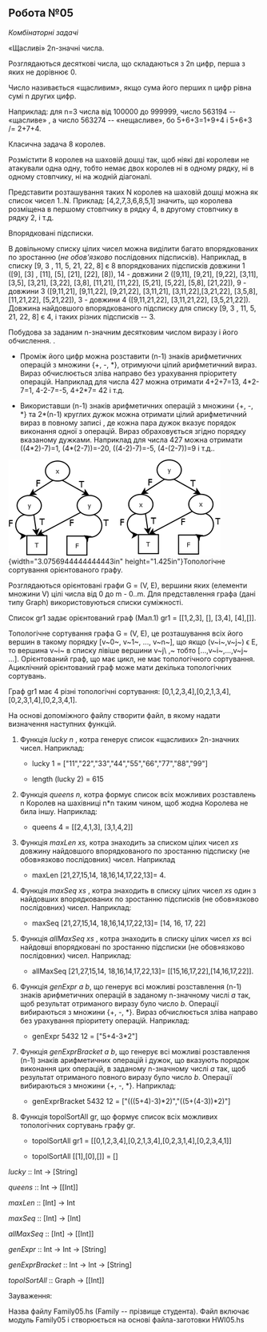Робота №05
----------

*Комбінаторні задачі*

«Щасливі» 2n-значні числа.

Розглядаються десяткові числа, що складаються з 2n цифр, перша з яких не
дорівнює 0.

Число називається «щасливим», якщо сума його перших n цифр рівна сумі n
других цифр.

Наприклад: для n=3 числа від 100000 до 999999, число 563194 -- «щасливе»
, а число 563274 -- «нещасливе», бо 5+6+3=1+9+4 і 5+6+3 /= 2+7+4.

Класична задача 8 королев.

Розмістити 8 королев на шаховій дошці так, щоб ніякі дві королеви не
атакували одна одну, тобто немає двох королев ні в одному рядку, ні в
одному стовпчику, ні на жодній діагоналі.

Представити розташування таких N королев на шаховій дошці можна як
список чисел 1..N. Приклад: \[4,2,7,3,6,8,5,1\] значить, що королева
розміщена в першому стовпчику в рядку 4, в другому стовпчику в рядку 2,
і т.д.

Впорядковані підсписки.

В довільному списку цілих чисел можна виділити багато впорядкованих по
зростанню (*не обов'язково* послідовних підсписків). Наприклад, в списку
\[9, 3 , 11, 5, 21, 22, 8\] є 8 впорядкованих підсписків довжини 1
(\[9\], \[3\] , \[11\], \[5\], \[21\], \[22\], \[8\]), 14 - довжини 2
(\[9,11\], \[9,21\], \[9,22\], \[3,11\], \[3,5\], \[3,21\], \[3,22\],
\[3,8\], \[11,21\], \[11,22\], \[5,21\], \[5,22\], \[5,8\], \[21,22\]),
9 - довжини 3 (\[9,11,21\], \[9,11,22\], \[9,21,22\], \[3,11,21\],
\[3,11,22\],\[3,21,22\], \[3,5,8\], \[11,21,22\], \[5,21,22\]), 3 -
довжини 4 (\[9,11,21,22\], \[3,11,21,22\], \[3,5,21,22\]). Довжина
найдовшого впорядкованого підсписку для списку \[9, 3 , 11, 5, 21, 22,
8\] є 4, і таких різних підсписків -- 3.

Побудова за заданим n-значним десятковим числом виразу і його
обчислення. .

-   Проміж його цифр можна розставити (n-1) знаків арифметичних операцій
    з множини {+, -, \*}, отримуючи цілий арифметичний вираз. Вираз
    обчислюється зліва направо без урахування пріоритету операцій.
    Наприклад для числа 427 можна отримати 4+2+7=13, 4\*2-7=1, 4-2-7=-5,
    4+2\*7= 42 і т.д.

-   Використавши (n-1) знаків арифметичних операцій з множини {+, -, \*}
    та 2\*(n-1) круглих дужок можна отримати цілий арифметичний вираз в
    повному записі , де кожна пара дужок вказує порядок виконання одної
    з операцій. Вираз обраховується згідно порядку вказаному дужками.
    Наприклад для числа 427 можна отримати ((4\*2)-7)=1, (4\*(2-7))=-20,
    ((4-2)-7)=-5, (4-(2-7))=9 і т.д..

![](../media/media/image1.png){width="3.0756944444444443in"
height="1.425in"}Топологічне сортування орієнтованого графу.

Розглядаються орієнтовані графи G = (V, E), вершини яких (елементи
множини V) цілі числа від 0 до m - 0..m. Для представлення графа (дані
типу Graph) використовуються списки суміжності.

Список gr1 задає орієнтований граф (Мал.1) gr1 = \[\[1,2,3\], \[\],
\[3,4\], \[4\],\[\]\].

Топологічне сортування графа G = (V, E), це розташування всіх його
вершин в такому порядку \[v~0~, v~1~, ..., v~n~\], що якщо (v~i~,v~j~) ϵ
E, то вершина v~i~ в списку лівіше вершини v~j\ ,~ тобто
\[\...,v~i~,...,v~j~ ...\]. Орієнтований граф, що має цикл, не має
топологічного сортування. Ациклічний орієнтований граф може мати
декілька топологічних сортувань.

Граф gr1 має 4 різні топологічні сортування:
\[0,1,2,3,4\],\[0,2,1,3,4\],\[0,2,3,1,4\],\[0,2,3,4,1\].

На основі допоміжного файлу створити файл, в якому надати визначення
наступних функцій.

1.  Функція *lucky n* , котра генерує список «щасливих» 2n-значних
    чисел. Наприклад:

    -   lucky 1 =
        \[\"11\",\"22\",\"33\",\"44\",\"55\",\"66\",\"77\",\"88\",\"99\"\]

    -   length (lucky 2) = 615

2.  Функція *queens n,* котра формує список всіх можливих розставлень n
    Королев на шахівниці n\*n таким чином, щоб жодна Королева не била
    іншу. Наприклад:

    -   queens 4 = \[\[2,4,1,3\], \[3,1,4,2\]\]

3.  Функція *maxLen xs,* котра знаходить за списком цілих чисел *xs*
    довжину найдовшого впорядкованого по зростанню підсписку (не
    обов»язково послідовних) чисел. Наприклад

    -   maxLen \[21,27,15,14, 18,16,14,17,22,13\]= 4.

4.  Функція *maxSeq xs* , котра знаходить в списку цілих чисел *xs* один
    з найдовших впорядкованих по зростанню підсписків (не обов»язково
    послідовних) чисел. Наприклад:

    -   maxSeq \[21,27,15,14, 18,16,14,17,22,13\]= \[14, 16, 17, 22\]

5.  Функція *allMaxSeq xs* , котра знаходить в списку цілих чисел *xs*
    всі найдовші впорядковані по зростанню підсписки (не обов»язково
    послідовних) чисел. Наприклад:

    -   allMaxSeq \[21,27,15,14, 18,16,14,17,22,13\]=
        \[\[15,16,17,22\],\[14,16,17,22\]\].

6.  Функція *genExpr a b*, що генерує всі можливі розставлення (n-1)
    знаків арифметичних операцій в заданому n-значному числі *a* так,
    щоб результат отриманого виразу було число *b*. Операції вибираються
    з множини {+, -, \*}. Вираз обчислюється зліва направо без
    урахування пріоритету операцій. Наприклад:

    -   genExpr 5432 12 = \["5+4-3\*2"\]

7.  Функція *genExprBracket a b*, що генерує всі можливі розставлення
    (n-1) знаків арифметичних операцій і дужок, що вказують порядок
    виконання цих операцій, в заданому n-значному числі *a* так, щоб
    результат отриманого повного виразу було число *b*. Операції
    вибираються з множини {+, -, \*}. Наприклад:

    -   genExprBracket 5432 12 =
        \[\"(((5+4)-3)\*2)\",\"((5+(4-3))\*2)\"\]

8.  Функція topolSortAll gr, що формує список всіх можливих топологічних
    сортувань графу gr.

    -   topolSortAll gr1 =
        \[\[0,1,2,3,4\],\[0,2,1,3,4\],\[0,2,3,1,4\],\[0,2,3,4,1\]\]

    -   topolSortAll \[\[1\],\[0\],\[\]\] = \[\]

*lucky* :: Int -\> \[String\]

*queens* :: Int -\> \[\[Int\]\]

*maxLen* :: \[Int\] -\> Int

*maxSeq* :: \[Int\] -\> \[Int\]

*allMaxSeq* :: \[Int\] -\> \[\[Int\]\]

*genExpr* :: Int -\> Int -\> \[String\]

*genExprBracket* :: Int -\> Int -\> \[String\]

*topolSortAll* :: Graph -\> \[\[Int\]\]

Зауваження:

Назва файлу Family05.hs (Family -- прізвище студента). Файл включає
модуль Family05 і створюється на основі файла-заготовки HWI05.hs
